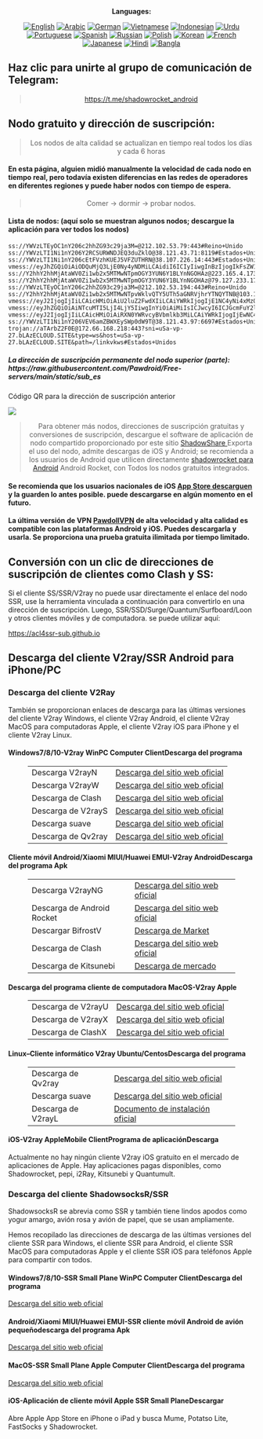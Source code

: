 
<div align="center">

**Languages:**

[![English](https://img.shields.io/badge/Language-English-red?style=for-the-badge)](README-en.md)
[![Arabic](https://img.shields.io/badge/Language-Arabic-red?style=for-the-badge)](README-ar.md)
[![German](https://img.shields.io/badge/Language-German-red?style=for-the-badge)](README-de.md)
[![Vietnamese](https://img.shields.io/badge/Language-Vietnamese-red?style=for-the-badge)](README-vi.md)
[![Indonesian](https://img.shields.io/badge/Language-Indonesian-red?style=for-the-badge)](README-id.md)
[![Urdu](https://img.shields.io/badge/Language-Urdu-red?style=for-the-badge)](README-ur-PK.md)
[![Portuguese](https://img.shields.io/badge/Language-Portuguese-red?style=for-the-badge)](README-pt-BR.md)
[![Spanish](https://img.shields.io/badge/Language-Spanish-red?style=for-the-badge)](README-es.md)
[![Russian](https://img.shields.io/badge/Language-Russian-red?style=for-the-badge)](README-ru.md)
[![Polish](https://img.shields.io/badge/Language-Polish-red?style=for-the-badge)](README-pl.md)
[![Korean](https://img.shields.io/badge/Language-Korean-red?style=for-the-badge)](README-ko-KR.md)
[![French](https://img.shields.io/badge/Language-French-red?style=for-the-badge)](README-fr.md)
[![Japanese](https://img.shields.io/badge/Language-Japanese-red?style=for-the-badge)](README-ja.md)
[![Hindi](https://img.shields.io/badge/Language-Hindi-red?style=for-the-badge)](README-hi.md)
[![Bangla](https://img.shields.io/badge/Language-Bangla-red?style=for-the-badge)](README-bn.md)

</div>
<h2>Haz clic para unirte al grupo de comunicación de Telegram:</h2>
 <blockquote>
 <p style="text-align: center;"><a href="https://t.me/shadowrocket_android">https://t.me/shadowrocket_android</a></p>
 </blockquote>
 <h2>Nodo gratuito y dirección de suscripción:</h2>
 <blockquote>
 <p style="text-align: center;">Los nodos de alta calidad se actualizan en tiempo real todos los días y cada 6 horas</p>
 </blockquote>
 <h4>En esta página, alguien midió manualmente la velocidad de cada nodo en tiempo real, pero todavía existen diferencias en las redes de operadores en diferentes regiones y puede haber nodos con tiempo de espera. </h4>
 <blockquote>
 <p style="text-align: center;">Comer -> dormir -> probar nodos. </p>
 </blockquote>
 <h4>Lista de nodos: (aquí solo se muestran algunos nodos; descargue la aplicación para ver todos los nodos)</h4>
    
```
ss://YWVzLTEyOC1nY206c2hhZG93c29ja3M=@212.102.53.79:443#Reino+Unido
ss://YWVzLTI1Ni1nY206Y2RCSURWNDJEQ3duZklO@38.121.43.71:8119#Estados+Unidos
ss://YWVzLTI1Ni1nY206cEtFVzhKUEJ5VFZUTHRN@38.107.226.14:443#Estados+Unidos
vmess://eyJhZGQiOiAiODQuMjQ3LjE0Ny4yNDMiLCAidiI6ICIyIiwgInBzIjogIkFsZW1hbmlhIiwgInBvcnQiOiA1MTU2NiwgImlkIjogImFlNmFlOTc3LTE3ZjItNDNmZC1hMzM2LTIwYjNiM2E5ZTc5MSIsICJhaWQiOiAiMCIsICJuZXQiOiAidGNwIiwgInR5cGUiOiAiIiwgImhvc3QiOiAiIiwgInBhdGgiOiAiIiwgInRscyI6ICIifQ==
ss://Y2hhY2hhMjAtaWV0Zi1wb2x5MTMwNTpmOGY3YUN6Y1BLYnNGOHAz@223.165.4.173:990#Taiw%C3%A1n
ss://Y2hhY2hhMjAtaWV0Zi1wb2x5MTMwNTpmOGY3YUN6Y1BLYnNGOHAz@79.127.233.170:990#Reino+Unido
ss://YWVzLTEyOC1nY206c2hhZG93c29ja3M=@212.102.53.194:443#Reino+Unido
ss://Y2hhY2hhMjAtaWV0Zi1wb2x5MTMwNTpvWklvQTY5UTh5aGNRVjhrYTNQYTNB@103.104.247.72:8080#Holanda
vmess://eyJ2IjogIjIiLCAicHMiOiAiU2luZ2FwdXIiLCAiYWRkIjogIjE1NC4yNi4xMzQuMjIxIiwgInBvcnQiOiAiNTQ4MTMiLCAiaWQiOiAiZGY5YzZlOWUtOWU3YS00ZDA2LTg4YmItOWIyOTMzN2I5NzNmIiwgImFpZCI6ICIwIiwgInNjeSI6ICJhdXRvIiwgIm5ldCI6ICJ0Y3AiLCAidHlwZSI6ICJub25lIiwgImhvc3QiOiAiIiwgInBhdGgiOiAiIiwgInRscyI6ICIiLCAic25pIjogIiIsICJ0ZXN0X25hbWUiOiAiMzEifQ==
vmess://eyJhZGQiOiAiNTcuMTI5LjI4LjY5IiwgInYiOiAiMiIsICJwcyI6ICJGcmFuY2lhIiwgInBvcnQiOiA0NDMsICJpZCI6ICIwM2ZjYzYxOC1iOTNkLTY3OTYtNmFlZC04YTM4Yzk3NWQ1ODEiLCAiYWlkIjogIjAiLCAibmV0IjogIndzIiwgInR5cGUiOiAiIiwgImhvc3QiOiAiYmFyYWRpaGEuY29tIiwgInBhdGgiOiAiL2xpbmt2d3MiLCAidGxzIjogInRscyJ9
vmess://eyJ2IjogIjIiLCAicHMiOiAiRXN0YWRvcyBVbmlkb3MiLCAiYWRkIjogIjEwNC4yMS45Ni4xIiwgInBvcnQiOiAiMjA4NyIsICJ0eXBlIjogImF1dG8iLCAiaWQiOiAiMWMzNjkwNmUtMWEyMS00MzMwLWIwNGYtODViYWYxYTZmZjI2IiwgImFpZCI6ICIwIiwgIm5ldCI6ICJ3cyIsICJwYXRoIjogIi8iLCAiaG9zdCI6ICJyYWsxZDMuNzc3MjY5Lnh5eiIsICJ0bHMiOiAidGxzIn0=
ss://YWVzLTI1Ni1nY206VEV6amZBWXEySWp0dW9T@38.121.43.97:6697#Estados+Unidos
trojan://aTArbZ2F0E@172.66.168.218:443?sni=uSa-vp-27.bLAzECLOUD.SITE&type=ws&host=uSa-vp-27.bLAzECLOUD.SITE&path=/linkvkws#Estados+Unidos
```
<h5>La dirección de suscripción permanente del nodo superior (parte): https://raw.githubusercontent.com/Pawdroid/Free-servers/main/static/sub_es</h5>
 <p>Código QR para la dirección de suscripción anterior</p>
 <img src='https://raw.githubusercontent.com/Pawdroid/Free-servers/main/static/sub_es.png' ancho=250 alto=250>
 <blockquote style='text-align: center;'>Para obtener más nodos, direcciones de suscripción gratuitas y conversiones de suscripción, descargue el software de aplicación de nodo compartido proporcionado por este sitio <a href='https://shadowsharing.com'>ShadowShare </a> Exporta el uso del nodo, admite descargas de iOS y Android; se recomienda a los usuarios de Android que utilicen directamente <a href='https://github.com/Pawdroid/shadowrocket_for_android'>shadowrocket para Android</a> Android Rocket, con Todos los nodos gratuitos integrados. </blockquote>
 <h4>Se recomienda que los usuarios nacionales de iOS <a href='https://apps.apple.com/cn/app/shadowshare/id1612647259'>App Store descarguen</a> y la guarden lo antes posible. puede descargarse en algún momento en el futuro.</h4>
 <h4>La última versión de VPN <a href='https://pawdollvpn.com'>PawdollVPN</a> de alta velocidad y alta calidad es compatible con las plataformas Android y iOS. Puedes descargarla y usarla. Se proporciona una prueba gratuita ilimitada por tiempo limitado. </h4>
 <div class="nv-content-wrap entrada-contenido">
 <h2>Conversión con un clic de direcciones de suscripción de clientes como Clash y SS:</h2>
 <p>Si el cliente SS/SSR/V2ray no puede usar directamente el enlace del nodo SSR, use la herramienta vinculada a continuación para convertirlo en una dirección de suscripción. Luego, SSR/SSD/Surge/Quantum/Surfboard/Loon y otros clientes móviles y de computadora. se puede utilizar aquí:</p>
 <p><a href="https://acl4ssr-sub.github.io" target="_blank" rel="noreferrer noopener nofollow">https://acl4ssr-sub.github.io</a></p>
 <h2>Descarga del cliente V2ray/SSR Android para iPhone/PC</h2>
 <h3>Descarga del cliente V2Ray</h3>
 <p>También se proporcionan enlaces de descarga para las últimas versiones del cliente V2ray Windows, el cliente V2ray Android, el cliente V2ray MacOS para computadoras Apple, el cliente V2ray iOS para iPhone y el cliente V2ray Linux. </p>
 <h4>Windows7/8/10-<strong>V2ray WinPC Computer Client</strong>Descarga del programa</h4>
 <figure class="wp-block-table alignwide is-style-stripes"><table><tbody><tr><td>Descarga V2rayN</td><td><a href="https://github. com/2dust/v2rayN/releases" target="_blank" rel="noreferrer noopener">Descarga del sitio web oficial</a></td></tr><tr><td>Descarga V2rayW</td><td> <a href="https://github.com/Cenmrev/V2RayW/releases" target="_blank" rel="noreferrer noopener">Descarga del sitio web oficial</a></td></tr><tr><td> Descarga de Clash</td><td><a href="https://github.com/Fndroid/clash_for_windows_pkg/releases" target="_blank" rel="noreferrer noopener">Descarga del sitio web oficial</a></td> </tr><tr><td>Descarga de V2rayS</td><td><a href="https://github.com/Shinlor/V2RayS/releases" target="_blank" rel="noreferrer noopener">Descarga del sitio web oficial</a></td></tr><tr><td>Descarga suave</td><td><a href="https://github.com/mellow-io/mellow/releases" target="_blank" rel="noreferrer noopener">Descarga del sitio web oficial</a></td></tr><tr><td>Descarga de Qv2ray</td><td><a href= "https://github.com/Qv2ray/Qv2ray" target="_blank" rel="noreferrer noopener">Descarga del sitio web oficial</a></td></tr></tbody></table></figure>
 <h4><strong>Cliente móvil Android/Xiaomi MIUI/Huawei EMUI-V2ray Android</strong>Descarga del programa Apk</h4>
 <figure class="wp-block-table alignwide is-style-stripes"><table><tbody><tr><td>Descarga V2rayNG</td><td><a href="https://github. com/2dust/v2rayNG/releases" target="_blank" rel="noreferrer noopener">Descarga del sitio web oficial</a></td></tr><tr><td>Descarga de Android Rocket</td><td><a href="https://github.com/Pawdroid/shadowrocket_for_android/releases" target="_blank" rel="noreferrer noopener">Descarga del sitio web oficial</a></td></tr><tr> <td>Descargar BifrostV</td><td><a rel="noreferrer noopener" href="https://www.appsapk.com/downloading/latest/com.github.dawndiy.bifrostv-0.6.8.apk " target="_blank">Descarga de Market</a></td></tr><tr><td>Descarga de Clash</td><td><a href="https://github.com/Kr328/ClashForAndroid/releases" target="_blank" rel="noreferrer noopener">Descarga del sitio web oficial</a></td></tr><tr><td>Descarga de Kitsunebi</td><td><a rel ="noreferrer noopener" href="https://apkpure.com/kitsunebi/fun.kitsunebi.kitsunebi4android" target="_blank">Descarga de mercado</a></td></tr></tbody></table></figure>
 <h4><strong>Descarga del programa cliente de computadora MacOS-V2ray Apple</strong></h4>
 <figure class="wp-block-table alignwide is-style-stripes"><table><tbody><tr><td>Descarga de V2rayU</td><td><a href="https://github. com/yanue/V2rayU/releases" target="_blank" rel="noreferrer noopener">Descarga del sitio web oficial</a></td></tr><tr><td>Descarga de V2rayX</td><td> <a href="https://github.com/Cenmrev/V2RayX/releases" target="_blank" rel="noreferrer noopener">Descarga del sitio web oficial</a></td></tr><tr><td> Descarga de ClashX</td><td><a href="https://github.com/yichengchen/clashX/releases" target="_blank" rel="noreferrer noopener">Descarga del sitio web oficial</a></td> </tr></tbody></table></figure>
 <h4><strong>Linux</strong>–<strong>Cliente informático V2ray Ubuntu/Centos</strong>Descarga del programa</h4>
 <figure class="wp-block-table alignwide is-style-stripes"><table><tbody><tr><td>Descarga de Qv2ray</td><td><a href="https://github. com/Qv2ray/Qv2ray" target="_blank" rel="noreferrer noopener">Descarga del sitio web oficial</a></td></tr><tr><td>Descarga suave</td><td><a href ="https://github.com/mellow-io/mellow/releases" target="_blank" rel="noreferrer noopener">Descarga del sitio web oficial</a></td></tr><tr><td> Descarga de V2rayL</td><td><a rel="noreferrer noopener" href="https://github.com/jiangxufeng/v2rayL" target="_blank">Documento de instalación oficial</a></td></tr></tbody></table></figure>
 <h4>iOS-<strong>V2ray Apple<strong>Mobile Client</strong>Programa de aplicación</strong>Descarga</h4>
 <p>Actualmente no hay ningún cliente V2ray iOS gratuito en el mercado de aplicaciones de Apple. Hay aplicaciones pagas disponibles, como Shadowrocket, pepi, i2Ray, Kitsunebi y Quantumult. </p>
 <h3>Descarga del cliente ShadowsocksR/SSR</h3>
 <p>ShadowsocksR se abrevia como SSR y también tiene lindos apodos como yogur amargo, avión rosa y avión de papel, que se usan ampliamente. </p>
 <p>Hemos recopilado las direcciones de descarga de las últimas versiones del cliente SSR para Windows, el cliente SSR para Android, el cliente SSR MacOS para computadoras Apple y el cliente SSR iOS para teléfonos Apple para compartir con todos. </p>
 <h4><strong>Windows7/8/10-<strong>SSR Small Plane WinPC Computer Client</strong>Descarga del programa</strong></h4>
 <p><a rel="noreferrer noopener" href="https://github.com/shadowsocksrr/shadowsocksr-csharp/releases" target="_blank">Descarga del sitio web oficial</a></p>
 <h4><strong><strong>Android/Xiaomi MIUI/Huawei EMUI-SSR cliente móvil Android de avión pequeño</strong>descarga del programa Apk</strong></h4>
 <p><a rel="noreferrer noopener" href="https://github.com/shadowsocksrr/shadowsocksr-android/releases" target="_blank">Descarga del sitio web oficial</a></p>
 <h4><strong><strong>MacOS-SSR Small Plane Apple Computer Client</strong>Descarga del programa</strong></h4>
 <p><a href="https://github.com/qinyuhang/ShadowsocksX-NG-R/releases" target="_blank" rel="noreferrer noopener">Descarga del sitio web oficial</a></p>
 <h4><strong>iOS-<strong>Aplicación de cliente móvil Apple SSR Small Plane</strong></strong>Descargar</h4>
 <p>Abre Apple App Store en iPhone o iPad y busca Mume, Potatso Lite, FastSocks y Shadowrocket. </p></div>
    